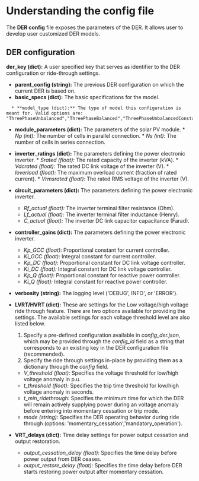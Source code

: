 # Understanding the config file

The **DER config** file exposes the parameters of the DER. It allows user to develop user customized DER models.

## DER configuration

**der_key (dict):** A user specified key that serves as identifier to the DER configuration or ride-through settings.

   *  **parent_config (string):** The previous DER configuration on which the current DER is based on.
   *   **basic_specs (dict):** The basic specifications for the model.
      
      * **model_type (dict):** The type of model this configuration is meant for. Valid options are: "ThreePhaseUnbalanced","ThreePhaseBalanced","ThreePhaseUnbalancedConstantVdc".
   *   **module_parameters (dict):** The parameters of the solar PV module.
      * *Np (int):* The number of cells in parallel connection.
      * *Ns (int):* The number of cells in series connection.
   *   **inverter_ratings (dict):** The parameters defining the power electronic inverter.
      * *Srated (float):* The rated capacity of the inverter (kVA).
      * *Vdcrated (float):* The rated DC link voltage of the inverter (V).
      * *Ioverload (float):* The maximum overload current (fraction of rated current).
      * *Vrmsrated (float):* The rated RMS voltage of the inverter (V).

   * **circuit_parameters (dict):** The parameters defining the power electronic inverter.
      * *Rf_actual (float):* The inverter terminal filter resistance (Ohm).
      * *Lf_actual (float):* The inverter terminal filter inductance (Henry).
      * *C_actual (float):* The inverter DC link capacitor capacitance (Farad).
   * **controller_gains (dict):** The parameters defining the power electronic inverter.
      * *Kp_GCC (float):* Proportional constant for current controller.
      * *Ki_GCC (float):* Integral constant for current controller.
      * *Kp_DC (float):* Proportional constant for DC link voltage controller.
      * *Ki_DC (float):* Integral constant for DC link voltage controller.
      * *Kp_Q (float):* Proportional constant for reactive power controller.
      * *Ki_Q (float):* Integral constant for reactive power controller.
   * **verbosity (string):** The logging level ('DEBUG', INFO', or 'ERROR').
   * **LVRT/HVRT (dict):**  These are settings for the Low voltage/high voltage ride through feature. There are two options available for providing the settings. The available settings for each voltage threshold level are also listed below.
       1. Specify a pre-defined configuration available in *config_der.json*, which may be provided through the *config_id* field as a string that corresponds to an existing key in the DER configuration file (recommended).
       2. Specify the ride through settings in-place by providing them as a dictionary through the *config* field.

       * *V_threshold (float):* Specifies the voltage threshold for low/high voltage anomaly in p.u. 
       * *t_threshold (float):* Specifies the trip time threshold for low/high voltage anomaly in seconds. 
       * *t_min_ridethrough:* Specifies the minimum time for which the DER will remain actively supplying power during an voltage anomaly before entering into momentary cessation or trip mode.
       * *mode (string):* Specifies the DER operating behavior during ride through (options: 'momentary_cessation','mandatory_operation').            
   * **VRT_delays (dict):** Time delay settings for power output cessation and output restoration.
       
       * *output_cessation_delay (float):* Specifies the time delay before power output from DER ceases.
       * *output_restore_delay (float):* Specifies the time delay before DER starts restoring power output after momentary cessation.

